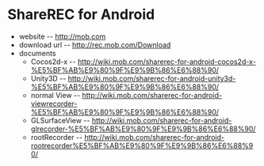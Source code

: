 # ShareREC for Android

* website -- http://mob.com
* download url -- http://rec.mob.com/Download
* documents
	* Cocos2d-x -- http://wiki.mob.com/sharerec-for-android-cocos2d-x-%E5%BF%AB%E9%80%9F%E9%9B%86%E6%88%90/
	* Unity3D -- http://wiki.mob.com/sharerec-for-android-unity3d-%E5%BF%AB%E9%80%9F%E9%9B%86%E6%88%90/
	* normal View -- http://wiki.mob.com/sharerec-for-android-viewrecorder-%E5%BF%AB%E9%80%9F%E9%9B%86%E6%88%90/
	* GLSurfaceView -- http://wiki.mob.com/sharerec-for-android-glrecorder-%E5%BF%AB%E9%80%9F%E9%9B%86%E6%88%90/
	* rootRecorder -- http://wiki.mob.com/sharerec-for-android-rootrecorder%E5%BF%AB%E9%80%9F%E9%9B%86%E6%88%90/